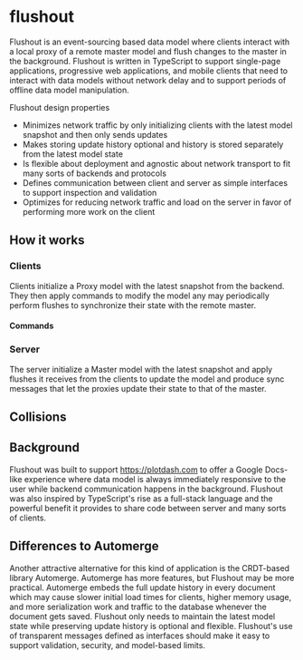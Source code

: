 # flushout
Flushout is an event-sourcing based data model where clients interact with a local proxy of a remote master
model and flush changes to the master in the background. Flushout is written in TypeScript to support single-page applications, progressive web applications, and mobile clients that need to interact with data models without network delay and to support periods of offline data model manipulation. 

Flushout design properties
* Minimizes network traffic by only initializing clients with the latest model snapshot and then only sends updates
* Makes storing update history optional and history is stored separately from the latest model state
* Is flexible about deployment and agnostic about network transport to fit many sorts of backends and protocols
* Defines communication between client and server as simple interfaces to support inspection and validation
* Optimizes for reducing network traffic and load on the server in favor of performing more work on the client

## How it works
### Clients
Clients initialize a Proxy model with the latest snapshot from the backend. They then apply commands to modify the model any may periodically perform flushes to synchronize their state with the remote master.

#### Commands

### Server
The server initialize a Master model with the latest snapshot and apply flushes it receives from the clients to update the model and produce sync messages that let the proxies update their state to that of the master.

## Collisions


## Background
Flushout was built to support https://plotdash.com to offer a Google Docs-like experience where data model is always immediately responsive to the user while backend communication happens in the background. Flushout was also inspired by TypeScript's rise as a full-stack language and the powerful benefit it provides to share code between server and many sorts of clients.

## Differences to Automerge
Another attractive alternative for this kind of application is the CRDT-based library Automerge. Automerge has more features, but Flushout may be more practical. Automerge embeds the full update history in every document which may cause slower initial load times for clients, higher memory usage, and more serialization work and traffic to the database whenever the document gets saved. Flushout only needs to maintain the latest model state while preserving update history is optional and flexible. Flushout's use of transparent messages defined as interfaces should make it easy to support validation, security, and model-based limits.

